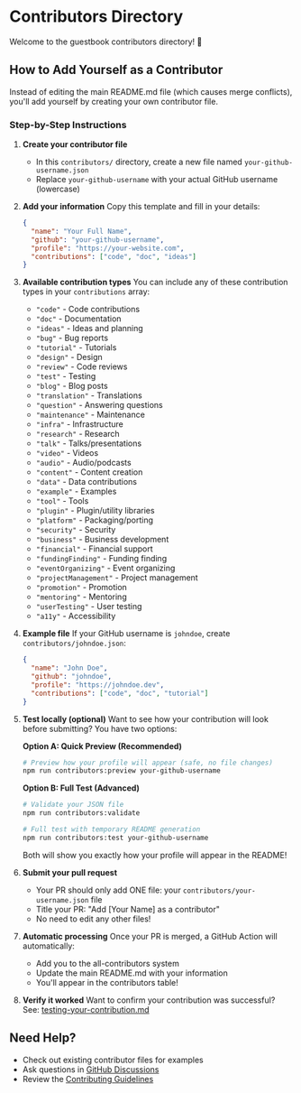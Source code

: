 # Contributors Directory

Welcome to the guestbook contributors directory! 🎉

## How to Add Yourself as a Contributor

Instead of editing the main README.md file (which causes merge conflicts), you'll add yourself by creating your own contributor file.

### Step-by-Step Instructions

1. **Create your contributor file**
   - In this `contributors/` directory, create a new file named `your-github-username.json`
   - Replace `your-github-username` with your actual GitHub username (lowercase)

2. **Add your information**
   Copy this template and fill in your details:

   ```json
   {
     "name": "Your Full Name",
     "github": "your-github-username",
     "profile": "https://your-website.com",
     "contributions": ["code", "doc", "ideas"]
   }
   ```

3. **Available contribution types**
   You can include any of these contribution types in your `contributions` array:
   - `"code"` - Code contributions
   - `"doc"` - Documentation
   - `"ideas"` - Ideas and planning
   - `"bug"` - Bug reports
   - `"tutorial"` - Tutorials
   - `"design"` - Design
   - `"review"` - Code reviews
   - `"test"` - Testing
   - `"blog"` - Blog posts
   - `"translation"` - Translations
   - `"question"` - Answering questions
   - `"maintenance"` - Maintenance
   - `"infra"` - Infrastructure
   - `"research"` - Research
   - `"talk"` - Talks/presentations
   - `"video"` - Videos
   - `"audio"` - Audio/podcasts
   - `"content"` - Content creation
   - `"data"` - Data contributions
   - `"example"` - Examples
   - `"tool"` - Tools
   - `"plugin"` - Plugin/utility libraries
   - `"platform"` - Packaging/porting
   - `"security"` - Security
   - `"business"` - Business development
   - `"financial"` - Financial support
   - `"fundingFinding"` - Funding finding
   - `"eventOrganizing"` - Event organizing
   - `"projectManagement"` - Project management
   - `"promotion"` - Promotion
   - `"mentoring"` - Mentoring
   - `"userTesting"` - User testing
   - `"a11y"` - Accessibility

4. **Example file**
   If your GitHub username is `johndoe`, create `contributors/johndoe.json`:

   ```json
   {
     "name": "John Doe",
     "github": "johndoe", 
     "profile": "https://johndoe.dev",
     "contributions": ["code", "doc", "tutorial"]
   }
   ```

5. **Test locally (optional)**
   Want to see how your contribution will look before submitting? You have two options:
   
   **Option A: Quick Preview (Recommended)**
   ```bash
   # Preview how your profile will appear (safe, no file changes)
   npm run contributors:preview your-github-username
   ```
   
   **Option B: Full Test (Advanced)**
   ```bash
   # Validate your JSON file
   npm run contributors:validate
   
   # Full test with temporary README generation
   npm run contributors:test your-github-username
   ```
   
   Both will show you exactly how your profile will appear in the README!

6. **Submit your pull request**
   - Your PR should only add ONE file: your `contributors/your-username.json` file
   - Title your PR: "Add [Your Name] as a contributor"
   - No need to edit any other files!

7. **Automatic processing**
   Once your PR is merged, a GitHub Action will automatically:
   - Add you to the all-contributors system
   - Update the main README.md with your information
   - You'll appear in the contributors table!

8. **Verify it worked**
   Want to confirm your contribution was successful? See: [testing-your-contribution.md](testing-your-contribution.md)


## Need Help?

- Check out existing contributor files for examples
- Ask questions in [GitHub Discussions](../../discussions)
- Review the [Contributing Guidelines](../../CONTRIBUTING.md)
